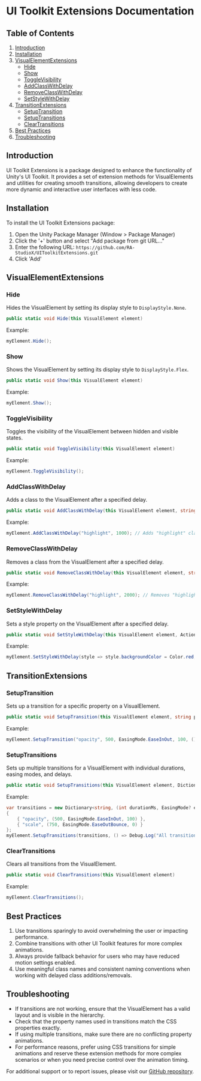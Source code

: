# UI Toolkit Extensions Documentation

## Table of Contents

1. [Introduction](#introduction)
2. [Installation](#installation)
3. [VisualElementExtensions](#visualelementextensions)
   - [Hide](#hide)
   - [Show](#show)
   - [ToggleVisibility](#togglevisibility)
   - [AddClassWithDelay](#addclasswithdelay)
   - [RemoveClassWithDelay](#removeclasswithdelay)
   - [SetStyleWithDelay](#setstyledwithdelay)
4. [TransitionExtensions](#transitionextensions)
   - [SetupTransition](#setuptransition)
   - [SetupTransitions](#setuptransitions)
   - [ClearTransitions](#cleartransitions)
5. [Best Practices](#best-practices)
6. [Troubleshooting](#troubleshooting)

## Introduction

UI Toolkit Extensions is a package designed to enhance the functionality of Unity's UI Toolkit. It provides a set of extension methods for VisualElements and utilities for creating smooth transitions, allowing developers to create more dynamic and interactive user interfaces with less code.

## Installation

To install the UI Toolkit Extensions package:

1. Open the Unity Package Manager (Window > Package Manager)
2. Click the '+' button and select "Add package from git URL..."
3. Enter the following URL: `https://github.com/RA-StudioX/UIToolkitExtensions.git`
4. Click 'Add'

## VisualElementExtensions

### Hide

Hides the VisualElement by setting its display style to `DisplayStyle.None`.

```csharp
public static void Hide(this VisualElement element)
```

Example:
```csharp
myElement.Hide();
```

### Show

Shows the VisualElement by setting its display style to `DisplayStyle.Flex`.

```csharp
public static void Show(this VisualElement element)
```

Example:
```csharp
myElement.Show();
```

### ToggleVisibility

Toggles the visibility of the VisualElement between hidden and visible states.

```csharp
public static void ToggleVisibility(this VisualElement element)
```

Example:
```csharp
myElement.ToggleVisibility();
```

### AddClassWithDelay

Adds a class to the VisualElement after a specified delay.

```csharp
public static void AddClassWithDelay(this VisualElement element, string className, int delayMs)
```

Example:
```csharp
myElement.AddClassWithDelay("highlight", 1000); // Adds "highlight" class after 1 second
```

### RemoveClassWithDelay

Removes a class from the VisualElement after a specified delay.

```csharp
public static void RemoveClassWithDelay(this VisualElement element, string className, int delayMs)
```

Example:
```csharp
myElement.RemoveClassWithDelay("highlight", 2000); // Removes "highlight" class after 2 seconds
```

### SetStyleWithDelay

Sets a style property on the VisualElement after a specified delay.

```csharp
public static void SetStyleWithDelay(this VisualElement element, Action<IStyle> styleAction, int delayMs)
```

Example:
```csharp
myElement.SetStyleWithDelay(style => style.backgroundColor = Color.red, 1500); // Sets background color to red after 1.5 seconds
```

## TransitionExtensions

### SetupTransition

Sets up a transition for a specific property on a VisualElement.

```csharp
public static void SetupTransition(this VisualElement element, string propertyName, int durationMs, EasingMode? easingMode = null, int delayMs = 0, Action callback = null)
```

Example:
```csharp
myElement.SetupTransition("opacity", 500, EasingMode.EaseInOut, 100, () => Debug.Log("Transition complete"));
```

### SetupTransitions

Sets up multiple transitions for a VisualElement with individual durations, easing modes, and delays.

```csharp
public static void SetupTransitions(this VisualElement element, Dictionary<string, (int durationMs, EasingMode? easingMode, int? delayMs)> transitions, Action callback = null)
```

Example:
```csharp
var transitions = new Dictionary<string, (int durationMs, EasingMode? easingMode, int? delayMs)>
{
    { "opacity", (500, EasingMode.EaseInOut, 100) },
    { "scale", (750, EasingMode.EaseOutBounce, 0) }
};
myElement.SetupTransitions(transitions, () => Debug.Log("All transitions complete"));
```

### ClearTransitions

Clears all transitions from the VisualElement.

```csharp
public static void ClearTransitions(this VisualElement element)
```

Example:
```csharp
myElement.ClearTransitions();
```

## Best Practices

1. Use transitions sparingly to avoid overwhelming the user or impacting performance.
2. Combine transitions with other UI Toolkit features for more complex animations.
3. Always provide fallback behavior for users who may have reduced motion settings enabled.
4. Use meaningful class names and consistent naming conventions when working with delayed class additions/removals.

## Troubleshooting

- If transitions are not working, ensure that the VisualElement has a valid layout and is visible in the hierarchy.
- Check that the property names used in transitions match the CSS properties exactly.
- If using multiple transitions, make sure there are no conflicting property animations.
- For performance reasons, prefer using CSS transitions for simple animations and reserve these extension methods for more complex scenarios or when you need precise control over the animation timing.

For additional support or to report issues, please visit our [GitHub repository](https://github.com/RA-StudioX/UIToolkitExtensions/issues).
